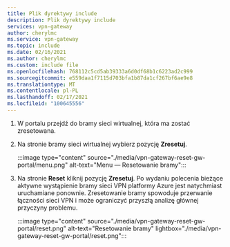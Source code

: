 ```yaml
---
title: Plik dyrektywy include
description: Plik dyrektywy include
services: vpn-gateway
author: cherylmc
ms.service: vpn-gateway
ms.topic: include
ms.date: 02/16/2021
ms.author: cherylmc
ms.custom: include file
ms.openlocfilehash: 768112c5cd5ab39333a6d0df68b1c6223ad2c999
ms.sourcegitcommit: e559daa1f7115d703bfa1b87da1cf267bf6ae9e8
ms.translationtype: MT
ms.contentlocale: pl-PL
ms.lasthandoff: 02/17/2021
ms.locfileid: "100645556"
---
```

1. W portalu przejdź do bramy sieci wirtualnej, która ma zostać zresetowana.
1. Na stronie bramy sieci wirtualnej wybierz pozycję **Zresetuj**.

   :::image type="content" source="./media/vpn-gateway-reset-gw-portal/menu.png" alt-text="Menu — Resetowanie bramy":::
1. Na stronie **Reset** kliknij pozycję **Zresetuj**. Po wydaniu polecenia bieżące aktywne wystąpienie bramy sieci VPN platformy Azure jest natychmiast uruchamiane ponownie. Zresetowanie bramy spowoduje przerwanie łączności sieci VPN i może ograniczyć przyszłą analizę głównej przyczyny problemu.

   :::image type="content" source="./media/vpn-gateway-reset-gw-portal/reset.png" alt-text="Resetowanie bramy" lightbox="./media/vpn-gateway-reset-gw-portal/reset.png":::
